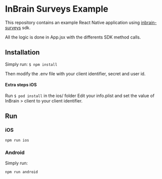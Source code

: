 # InBrain Surveys Example
This repository contains an example React Native application using [inbrain-surveys](https://www.npmjs.com/package/inbrain-surveys) sdk.

All the logic is done in App.jsx with the differents SDK method calls. 

## Installation

Simply run: 
`$ npm install`

Then modify the .env file with your client identifier, secret and user id. 

#### Extra steps iOS
Run `$ pod install` in the ios/ folder
Edit your info.plist and set the value of InBrain > client to your client identifier.

## Run

### iOS
```
npm run ios
```

### Android
Simply run:
```
npm run android
```

